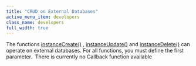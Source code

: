 ```yaml
---
title: "CRUD on External Databases"
active_menu_item: developers
class_name: developers
full_width: true
---
```



The functions [instanceCreate()](/developers/documentation/scripting-apis/client-api/instance-data-functions/instancecreate) , [instanceUpdate()](/developers/documentation/scripting-apis/client-api/instance-data-functions/instancesave) and [instanceDelete()](/developers/documentation/scripting-apis/client-api/instance-data-functions/instancedelete) can operate on external databases. For all functions, you must define the first parameter.  There is currently no Callback function available

